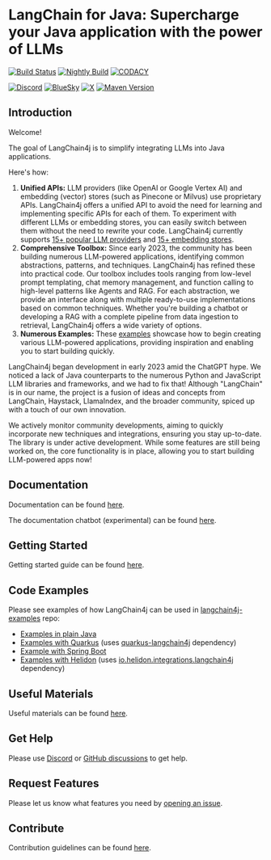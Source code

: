 # LangChain for Java: Supercharge your Java application with the power of LLMs

[![Build Status](https://img.shields.io/github/actions/workflow/status/langchain4j/langchain4j/main.yaml?branch=main&style=for-the-badge&label=CI%20BUILD&logo=github)](https://github.com/langchain4j/langchain4j/actions/workflows/main.yaml)
[![Nightly Build](https://img.shields.io/github/actions/workflow/status/langchain4j/langchain4j/nightly_jdk17.yaml?branch=main&style=for-the-badge&label=NIGHTLY%20BUILD&logo=github)](https://github.com/langchain4j/langchain4j/actions/workflows/nightly_jdk17.yaml)
[![CODACY](https://img.shields.io/badge/Codacy-Dashboard-blue?style=for-the-badge&logo=codacy)](https://app.codacy.com/gh/langchain4j/langchain4j/dashboard)

[![Discord](https://dcbadge.vercel.app/api/server/JzTFvyjG6R?style=for-the-badge)](https://discord.gg/JzTFvyjG6R)
[![BlueSky](https://img.shields.io/badge/@langchain4j-follow-blue?logo=bluesky&style=for-the-badge)](https://bsky.app/profile/langchain4j.dev)
[![X](https://img.shields.io/badge/@langchain4j-follow-blue?logo=x&style=for-the-badge)](https://x.com/langchain4j)
[![Maven Version](https://img.shields.io/maven-central/v/dev.langchain4j/langchain4j?logo=apachemaven&style=for-the-badge)](https://search.maven.org/#search|gav|1|g:"dev.langchain4j"%20AND%20a:"langchain4j")


## Introduction

Welcome!

The goal of LangChain4j is to simplify integrating LLMs into Java applications.

Here's how:
1. **Unified APIs:**
   LLM providers (like OpenAI or Google Vertex AI) and embedding (vector) stores (such as Pinecone or Milvus)
   use proprietary APIs. LangChain4j offers a unified API to avoid the need for learning and implementing specific APIs for each of them.
   To experiment with different LLMs or embedding stores, you can easily switch between them without the need to rewrite your code.
   LangChain4j currently supports [15+ popular LLM providers](https://docs.langchain4j.dev/integrations/language-models/)
   and [15+ embedding stores](https://docs.langchain4j.dev/integrations/embedding-stores/).
2. **Comprehensive Toolbox:**
   Since early 2023, the community has been building numerous LLM-powered applications,
   identifying common abstractions, patterns, and techniques. LangChain4j has refined these into practical code.
   Our toolbox includes tools ranging from low-level prompt templating, chat memory management, and function calling
   to high-level patterns like Agents and RAG.
   For each abstraction, we provide an interface along with multiple ready-to-use implementations based on common techniques.
   Whether you're building a chatbot or developing a RAG with a complete pipeline from data ingestion to retrieval,
   LangChain4j offers a wide variety of options.
3. **Numerous Examples:**
   These [examples](https://github.com/langchain4j/langchain4j-examples) showcase how to begin creating various LLM-powered applications,
   providing inspiration and enabling you to start building quickly.

LangChain4j began development in early 2023 amid the ChatGPT hype.
We noticed a lack of Java counterparts to the numerous Python and JavaScript LLM libraries and frameworks,
and we had to fix that!
Although "LangChain" is in our name, the project is a fusion of ideas and concepts from LangChain, Haystack,
LlamaIndex, and the broader community, spiced up with a touch of our own innovation.

We actively monitor community developments, aiming to quickly incorporate new techniques and integrations,
ensuring you stay up-to-date.
The library is under active development. While some features are still being worked on,
the core functionality is in place, allowing you to start building LLM-powered apps now!


## Documentation
Documentation can be found [here](https://docs.langchain4j.dev).

The documentation chatbot (experimental) can be found [here](https://chat.langchain4j.dev/).


## Getting Started
Getting started guide can be found [here](https://docs.langchain4j.dev/get-started).


## Code Examples
Please see examples of how LangChain4j can be used in [langchain4j-examples](https://github.com/langchain4j/langchain4j-examples) repo:
- [Examples in plain Java](https://github.com/langchain4j/langchain4j-examples/tree/main/other-examples/src/main/java)
- [Examples with Quarkus](https://github.com/quarkiverse/quarkus-langchain4j/tree/main/samples) (uses [quarkus-langchain4j](https://github.com/quarkiverse/quarkus-langchain4j) dependency)
- [Example with Spring Boot](https://github.com/langchain4j/langchain4j-examples/tree/main/spring-boot-example/src/main/java/dev/langchain4j/example)
- [Examples with Helidon](https://github.com/helidon-io/helidon-examples/tree/helidon-4.x/examples/integrations/langchain4j) (uses [io.helidon.integrations.langchain4j](https://mvnrepository.com/artifact/io.helidon.integrations.langchain4j) dependency)

## Useful Materials
Useful materials can be found [here](https://docs.langchain4j.dev/useful-materials).


## Get Help
Please use [Discord](https://discord.gg/JzTFvyjG6R) or [GitHub discussions](https://github.com/langchain4j/langchain4j/discussions)
to get help.


## Request Features
Please let us know what features you need by [opening an issue](https://github.com/langchain4j/langchain4j/issues/new/choose).


## Contribute
Contribution guidelines can be found [here](https://github.com/langchain4j/langchain4j/blob/main/CONTRIBUTING.md).
